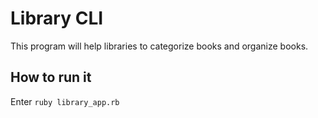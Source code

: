 # Library CLI
This program will help libraries to categorize books and organize books.

## How to run it

Enter `ruby library_app.rb`
